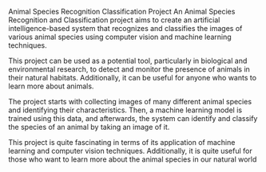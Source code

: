 Animal Species Recognition Classification Project
An Animal Species Recognition and Classification project aims to create an artificial intelligence-based system that recognizes and classifies the images of various animal species using computer vision and machine learning techniques.

This project can be used as a potential tool, particularly in biological and environmental research, to detect and monitor the presence of animals in their natural habitats. Additionally, it can be useful for anyone who wants to learn more about animals.

The project starts with collecting images of many different animal species and identifying their characteristics. Then, a machine learning model is trained using this data, and afterwards, the system can identify and classify the species of an animal by taking an image of it.

This project is quite fascinating in terms of its application of machine learning and computer vision techniques. Additionally, it is quite useful for those who want to learn more about the animal species in our natural world
